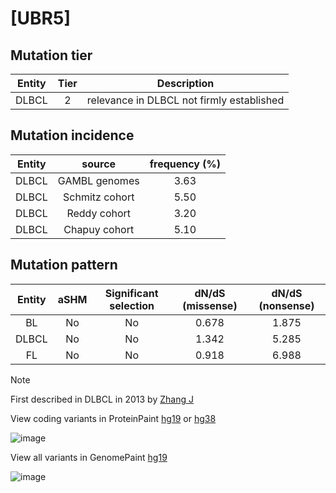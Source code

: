 # [UBR5]

## Mutation tier

|Entity|Tier|Description                              |
|:------:|:----:|-----------------------------------------|
|DLBCL |2   |relevance in DLBCL not firmly established|
## Mutation incidence

|Entity|source        |frequency (%)|
|:------:|:--------------:|:-------------:|
|DLBCL |GAMBL genomes |3.63         |
|DLBCL |Schmitz cohort|5.50         |
|DLBCL |Reddy cohort  |3.20         |
|DLBCL |Chapuy cohort |5.10         |

## Mutation pattern

|Entity|aSHM|Significant selection|dN/dS (missense)|dN/dS (nonsense)|
|:------:|:----:|:---------------------:|:----------------:|:----------------:|
|BL    |No  |No                   |0.678           |1.875           |
|DLBCL |No  |No                   |1.342           |5.285           |
|FL    |No  |No                   |0.918           |6.988           |


> [!NOTE]
> First described in DLBCL in 2013 by [Zhang J](https://pubmed.ncbi.nlm.nih.gov/23292937)

View coding variants in ProteinPaint [hg19](https://www.bcgsc.ca/downloads/morinlab/GAMBL/test/genes/UBR5_protein.html)  or [hg38](https://www.bcgsc.ca/downloads/morinlab/GAMBL/test/genes/UBR5_protein_hg38.html)

![image](../../images/proteinpaint/UBR5_NM_015902.svg)

View all variants in GenomePaint [hg19](https://www.bcgsc.ca/downloads/morinlab/GAMBL/test/genes/UBR5.html)

![image](../../images/proteinpaint/UBR5.svg)

